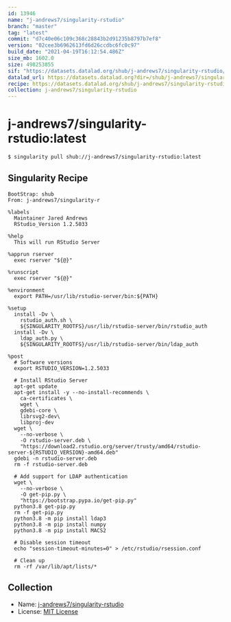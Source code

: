 ```yaml
---
id: 13946
name: "j-andrews7/singularity-rstudio"
branch: "master"
tag: "latest"
commit: "d7c40e06c109c368c28843b2d91235b8797b7ef8"
version: "02cee3b6962613fd6d26ccdbc6fc0c97"
build_date: "2021-04-19T16:12:54.486Z"
size_mb: 1602.0
size: 498253855
sif: "https://datasets.datalad.org/shub/j-andrews7/singularity-rstudio/latest/2021-04-19-d7c40e06-02cee3b6/02cee3b6962613fd6d26ccdbc6fc0c97.sif"
datalad_url: https://datasets.datalad.org?dir=/shub/j-andrews7/singularity-rstudio/latest/2021-04-19-d7c40e06-02cee3b6/
recipe: https://datasets.datalad.org/shub/j-andrews7/singularity-rstudio/latest/2021-04-19-d7c40e06-02cee3b6/Singularity
collection: j-andrews7/singularity-rstudio
---
```


# j-andrews7/singularity-rstudio:latest

```bash
$ singularity pull shub://j-andrews7/singularity-rstudio:latest
```

## Singularity Recipe

```singularity
BootStrap: shub
From: j-andrews7/singularity-r

%labels
  Maintainer Jared Andrews
  RStudio_Version 1.2.5033

%help
  This will run RStudio Server

%apprun rserver
  exec rserver "${@}"

%runscript
  exec rserver "${@}"

%environment
  export PATH=/usr/lib/rstudio-server/bin:${PATH}

%setup
  install -Dv \
    rstudio_auth.sh \
    ${SINGULARITY_ROOTFS}/usr/lib/rstudio-server/bin/rstudio_auth
  install -Dv \
    ldap_auth.py \
    ${SINGULARITY_ROOTFS}/usr/lib/rstudio-server/bin/ldap_auth

%post
  # Software versions
  export RSTUDIO_VERSION=1.2.5033

  # Install RStudio Server
  apt-get update
  apt-get install -y --no-install-recommends \
    ca-certificates \
    wget \
    gdebi-core \
    librsvg2-dev\
    libproj-dev
  wget \
    --no-verbose \
    -O rstudio-server.deb \
    "https://download2.rstudio.org/server/trusty/amd64/rstudio-server-${RSTUDIO_VERSION}-amd64.deb"
  gdebi -n rstudio-server.deb
  rm -f rstudio-server.deb

  # Add support for LDAP authentication
  wget \
    --no-verbose \
    -O get-pip.py \
    "https://bootstrap.pypa.io/get-pip.py"
  python3.8 get-pip.py
  rm -f get-pip.py
  python3.8 -m pip install ldap3
  python3.8 -m pip install numpy 
  python3.8 -m pip install MACS2

  # Disable session timeout
  echo "session-timeout-minutes=0" > /etc/rstudio/rsession.conf

  # Clean up
  rm -rf /var/lib/apt/lists/*
```

## Collection

 - Name: [j-andrews7/singularity-rstudio](https://github.com/j-andrews7/singularity-rstudio)
 - License: [MIT License](https://api.github.com/licenses/mit)

